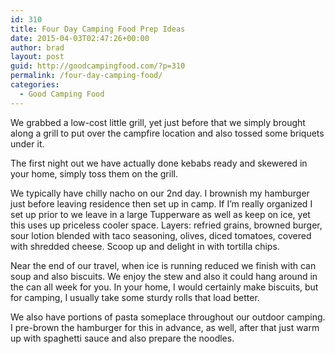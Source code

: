 ```yaml
---
id: 310
title: Four Day Camping Food Prep Ideas
date: 2015-04-03T02:47:26+00:00
author: brad
layout: post
guid: http://goodcampingfood.com/?p=310
permalink: /four-day-camping-food/
categories:
  - Good Camping Food
---
```

We grabbed a low-cost little grill, yet just before that we simply brought along a grill to put over the campfire location and also tossed some briquets under it.

The first night out we have actually done kebabs ready and skewered in your home, simply toss them on the grill.<!--more-->

We typically have chilly nacho on our 2nd day. I brownish my hamburger just before leaving residence then set up in camp. If I&#8217;m really organized I set up prior to we leave in a large Tupperware as well as keep on ice, yet this uses up priceless cooler space. Layers: refried grains, browned burger, sour lotion blended with taco seasoning, olives, diced tomatoes, covered with shredded cheese. Scoop up and delight in with tortilla chips.

Near the end of our travel, when ice is running reduced we finish with can soup and also biscuits. We enjoy the stew and also it could hang around in the can all week for you. In your home, I would certainly make biscuits, but for camping, I usually take some sturdy rolls that load better.

We also have portions of pasta someplace throughout our outdoor camping. I pre-brown the hamburger for this in advance, as well, after that just warm up with spaghetti sauce and also prepare the noodles.